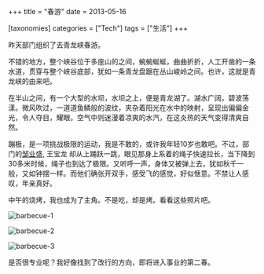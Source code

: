+++
title = "春游"
date = 2013-05-16

[taxonomies]
categories = ["Tech"]
tags = ["生活"]
+++

昨天部门组织了去青龙峡春游。

不错的地方，整个峡谷位于多座山的之间，蜿蜿蜒蜒，曲曲折折，人工开凿的一条水道，贯穿与整个峡谷底部，犹如一条青龙盘踞在丛山峻岭之间。也许，这就是青龙峡的由来吧。

在半山之间，有一个大型的水坝，水坝之上，便是青龙湖了。湖水广阔，碧波荡漾。微风吹过，一道道鱼鳞般的波纹，夹杂着阳光在水中的映射，呈现出偏偏金光，令人夺目，耀眼。空气中则迷漫着凉爽的水汽，在这炎热的天气变得清爽自然。

蹦极，是一项挑战极限的运动，我是不敢的，或许我年轻10岁也敢吧。不过，部门的[邹业盛][1], 王宝龙 却从上踊跃一跳，眼见那身上系着的绳子快速拉长，当下降到30多米时候，绳子也到达了极限。又听呼一声，身体又被弹上去，犹如秋千一般，又如钟摆一样。而他们确张开双手，感受飞的感觉，好似惬意。不禁让人感叹，年亲真好。

中午的烧烤，我也成为了主角。不是吃，却是烤。看看这些照片吧。

![barbecue-1][2]

![barbecue-2][3]

![barbecue-3][4]


是否很专业呢？我好像找到了改行的方向，即将进入事业的第二春。


  [1]: http://www.zouyesheng.com
  [2]: http://i.imgur.com/eKtTX7f.jpg
  [3]: http://i.imgur.com/WfSFO5D.jpg
  [4]: http://i.imgur.com/DJYNnHQ.jpg
